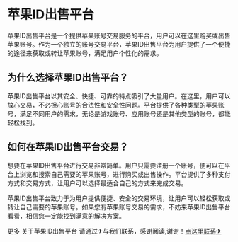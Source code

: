 # 苹果ID出售平台

苹果ID出售平台是一个提供苹果账号交易服务的平台，用户可以在这里购买或出售苹果账号。作为一个独立的账号交易平台，苹果ID出售平台为用户提供了一个便捷的途径来获取或转让苹果账号，满足用户个性化的需求。

## 为什么选择苹果ID出售平台？

苹果ID出售平台以其安全、快捷、可靠的特点吸引了大量用户。在这里，用户可以放心交易，不必担心账号的合法性和安全性问题。平台提供了各种类型的苹果账号，满足不同用户的需求，无论是游戏账号、应用账号还是其他类型的账号，都能轻松找到。

## 如何在苹果ID出售平台交易？

想要在苹果ID出售平台进行交易非常简单。用户只需要注册一个账号，便可以在平台上浏览和搜索自己需要的苹果账号，进行购买或出售操作。平台提供了多种支付方式和交易方式，让用户可以选择最适合自己的方式来完成交易。

苹果ID出售平台致力于为用户提供便捷、安全的交易环境，让用户可以轻松获取或转让自己需要的苹果账号。如果您有苹果账号交易的需求，不妨来苹果ID出售平台看看，相信您一定能找到满意的解决方案。

更多 关于苹果ID出售平台 请通过✈与我们联系，感谢阅读,谢谢！[点这里联系✈](https://sms.k02.cc)